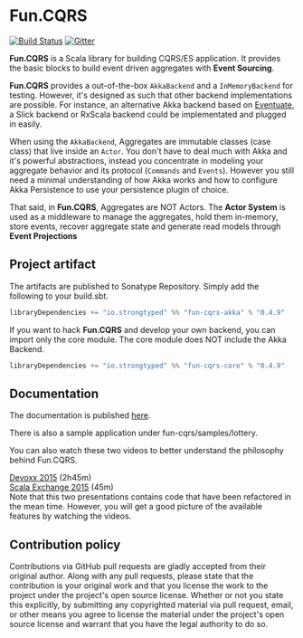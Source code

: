 # Fun.CQRS


[![Build Status](https://travis-ci.org/strongtyped/fun-cqrs.svg?branch=develop)](https://travis-ci.org/strongtyped/fun-cqrs) [![Gitter](https://badges.gitter.im/Join%20Chat.svg)](https://gitter.im/strongtyped/fun-cqrs?utm_source=badge&utm_medium=badge&utm_campaign=pr-badge)

**Fun.CQRS** is a Scala library for building CQRS/ES application. It provides the basic blocks to build event driven aggregates with **Event Sourcing**.

**Fun.CQRS** provides a out-of-the-box `AkkaBackend` and a `InMemoryBackend` for testing. However, it's designed as such that other backend implementations are possible. For instance, an alternative Akka backend based on [Eventuate](https://github.com/RBMHTechnology/eventuate), a Slick backend or RxScala backend could be implementated and plugged in easily.

When using the `AkkaBackend`, Aggregates are immutable classes (case class) that live inside an `Actor`. You don't have to deal much with Akka and it's powerful abstractions, instead you concentrate in modeling your aggregate behavior and its protocol (`Commands` and `Events`). However you still need a minimal understanding of how Akka works and how to configure Akka Persistence to use your persistence plugin of choice.

That said, in **Fun.CQRS**, Aggregates are NOT Actors. The **Actor System** is used as a middleware to manage the aggregates, hold them in-memory, store events, recover aggregate state and generate read models through  **Event Projections**


## Project artifact

The artifacts are published to Sonatype Repository. Simply add the following to your build.sbt.

```scala
libraryDependencies += "io.strongtyped" %% "fun-cqrs-akka" % "0.4.9"
```

If you want to hack **Fun.CQRS** and develop your own backend, you can import only the core module.
The core module does NOT include the Akka Backend.

```scala
libraryDependencies += "io.strongtyped" %% "fun-cqrs-core" % "0.4.9"
```

## Documentation

The documentation is published [here](http://www.funcqrs.io).

There is also a sample application  under fun-cqrs/samples/lottery.

You can also watch these two videos to better understand the philosophy behind Fun.CQRS.

[Devoxx 2015](https://www.youtube.com/watch?v=fQkKu4tTgCE) (2h45m)  
[Scala Exchange 2015](https://skillsmatter.com/skillscasts/7047-building-a-cqrs-application-using-the-scala-type-system-and-akka) (45m)  
 Note that this two presentations contains code that have been refactored in the mean time. However, you will get a good picture of the available features by watching the videos. 
  

## Contribution policy

Contributions via GitHub pull requests are gladly accepted from their original author. Along with any pull requests, please state that the contribution is your original work and that you license the work to the project under the project's open source license. Whether or not you state this explicitly, by submitting any copyrighted material via pull request, email, or other means you agree to license the material under the project's open source license and warrant that you have the legal authority to do so.

